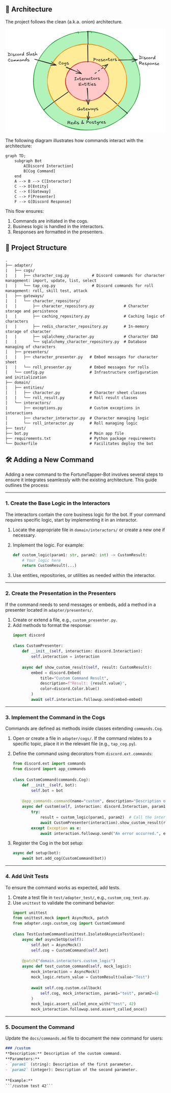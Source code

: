 ## 🎯 Architecture

The project follows the clean (a.k.a. onion) architecture.

![](architecture.png)

The following diagram illustrates how commands interact with the architecture:

```mermaid
graph TD;
    subgraph Bot
        A[Discord Interaction]
        B[Cog Command]
    end
    A --> B --> C[Interactor]
    C --> D[Entity]
    C --> E[Gateway]
    C --> F[Presenter]
    F --> G[Discord Response]
```

This flow ensures:
1. Commands are initiated in the cogs.
2. Business logic is handled in the interactors.
3. Responses are formatted in the presenters.


## 📂 Project Structure

```
.
├── adapter/
|   ├── cogs/                    
|   |   ├── character_cog.py          # Discord commands for character management: import, update, list, select
|   |   └── tap_cog.py                # Discord commands for roll management: roll, skill test, attack
│   ├── gateways/
|   |   └── character_repository/                   
|   |       ├── character_repository.py             # Character storage and persistence 
|   |       ├── caching_repository.py               # Caching logic of characters
|   |       ├── redis_character_repository.py       # In-memory storage of character
|   |       ├── sqlalchemy_character.py             # Character DAO
|   |       └── sqlalchemy_character_repository.py  # Database managing of characters
│   ├── presenters/
|   |   ├── character_presenter.py   # Embed messages for character sheet
|   |   └── roll_presenter.py        # Embed messages for rolls
│   └── config.py                    # Infrastructure configuration and initialization
├── domain/
│   ├── entities/
│   │   ├── character.py             # Character sheet classes
|   |   └── roll_result.py           # Roll result classes
│   └── interactors/
|       ├── exceptions.py            # Custom exceptions in interactions
│       ├── character_interactor.py  # Character managing logic
|       └── roll_interactor.py       # Roll managing logic
├── test/
├── bot.py                           # Main app file
├── requirements.txt                 # Python package requirements
└── Dockerfile                       # Facilitates deploy the bot
```



## 🛠️ Adding a New Command

Adding a new command to the FortuneTapper-Bot involves several steps to ensure it integrates seamlessly with the existing architecture. This guide outlines the process:

---

### **1. Create the Base Logic in the Interactors**
The interactors contain the core business logic for the bot. If your command requires specific logic, start by implementing it in an interactor.

1. Locate the appropriate file in `domain/interactors/` or create a new one if necessary.
2. Implement the logic. For example:
   ```python
   def custom_logic(param1: str, param2: int) -> CustomResult:
       # Your logic here
       return CustomResult(...)
   ```

3. Use entities, repositories, or utilities as needed within the interactor.

---

### **2. Create the Presentation in the Presenters**
If the command needs to send messages or embeds, add a method in a presenter located in `adapter/presenters/`.

1. Create or extend a file, e.g., `custom_presenter.py`.
2. Add methods to format the response:
   ```python
   import discord

   class CustomPresenter:
       def __init__(self, interaction: discord.Interaction):
           self.interaction = interaction

       async def show_custom_result(self, result: CustomResult):
           embed = discord.Embed(
               title="Custom Command Result",
               description=f"Result: {result.value}",
               color=discord.Color.blue()
           )
           await self.interaction.followup.send(embed=embed)
   ```

---

### **3. Implement the Command in the Cogs**
Commands are defined as methods inside classes extending `commands.Cog`.

1. Open or create a file in `adapter/cogs/`. If the command relates to a specific topic, place it in the relevant file (e.g., `tap_cog.py`).
2. Define the command using decorators from `discord.ext.commands`:
   ```python
   from discord.ext import commands
   from discord import app_commands

   class CustomCommand(commands.Cog):
       def __init__(self, bot):
           self.bot = bot

       @app_commands.command(name="custom", description="Description of the custom command")
       async def custom(self, interaction: discord.Interaction, param1: str, param2: int):
           try:
               result = custom_logic(param1, param2)  # Call the interactor
               await CustomPresenter(interaction).show_custom_result(result)  # Show the result
           except Exception as e:
               await interaction.followup.send("An error occurred.", ephemeral=True)
   ```

3. Register the Cog in the bot setup:
   ```python
   async def setup(bot):
       await bot.add_cog(CustomCommand(bot))
   ```

---

### **4. Add Unit Tests**
To ensure the command works as expected, add tests.

1. Create a test file in `test/adapter_test/`, e.g., `custom_cog_test.py`.
2. Use `unittest` to validate the command behavior:
   ```python
   import unittest
   from unittest.mock import AsyncMock, patch
   from adapter.cogs.custom_cog import CustomCommand

   class TestCustomCommand(unittest.IsolatedAsyncioTestCase):
       async def asyncSetUp(self):
           self.bot = AsyncMock()
           self.cog = CustomCommand(self.bot)

       @patch("domain.interactors.custom_logic")
       async def test_custom_command(self, mock_logic):
           mock_interaction = AsyncMock()
           mock_logic.return_value = CustomResult(value="Test")

           await self.cog.custom.callback(
               self.cog, mock_interaction, param1="test", param2=42
           )
           mock_logic.assert_called_once_with("test", 42)
           mock_interaction.followup.send.assert_called_once()
   ```

---

### **5. Document the Command**
Update the `docs/commands.md` file to document the new command for users:

```markdown
### /custom
**Description:** Description of the custom command.  
**Parameters:**
- `param1` (string): Description of the first parameter.
- `param2` (integer): Description of the second parameter.

**Example:**
```/custom test 42```
```